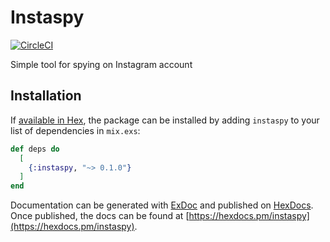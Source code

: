 # Instaspy
[![CircleCI](https://circleci.com/gh/hvnsweeting/instaspy.svg?style=svg)](https://circleci.com/gh/hvnsweeting/instaspy)

Simple tool for spying on Instagram account

## Installation

If [available in Hex](https://hex.pm/docs/publish), the package can be installed
by adding `instaspy` to your list of dependencies in `mix.exs`:

```elixir
def deps do
  [
    {:instaspy, "~> 0.1.0"}
  ]
end
```

Documentation can be generated with [ExDoc](https://github.com/elixir-lang/ex_doc)
and published on [HexDocs](https://hexdocs.pm). Once published, the docs can
be found at [https://hexdocs.pm/instaspy](https://hexdocs.pm/instaspy).
